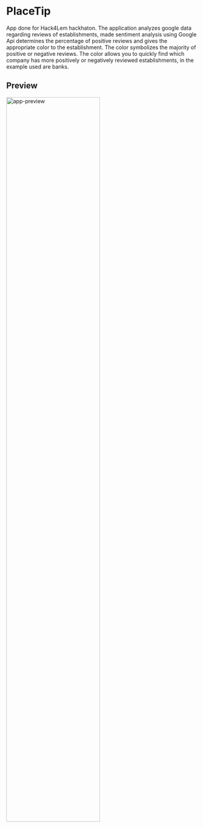 # PlaceTip

App done for Hack4Lem hackhaton. The application analyzes google data regarding reviews of establishments, made sentiment analysis using Google Api determines the percentage of positive reviews and gives the appropriate color to the establishment. The color symbolizes the majority of positive or negative reviews. The color allows you to quickly find which company has more positively or negatively reviewed establishments, in the example used are banks.

## Preview

<div>
	<a href="https://www.youtube.com/watch?v=FrZ2a1hw3f0"><img src="https://i.imgur.com/ZGnVciD.png" alt="app-preview" width="70%"></a>
</div>
